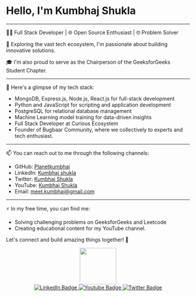 # Hello, I'm Kumbhaj Shukla
----

👨‍💻 Full Stack Developer | 🌐 Open Source Enthusiast | 🤓 Problem Solver

🌱 Exploring the vast tech ecosystem, I'm passionate about building innovative solutions.

🎓 I'm also proud to serve as the Chairperson of the GeeksforGeeks Student Chapter.

----
🚀 Here's a glimpse of my tech stack:
- MongoDB, Express.js, Node.js, React.js for full-stack development
- Python and JavaScript for scripting and application development
- PostgreSQL for relational database management
- Machine Learning model training for data-driven insights
- Full Stack Developer at Curious Ecosystem
- Founder of Bugbaar Community, where we collectively to experts and tech enthusiast.
----
📫 You can reach out to me through the following channels:
- GitHub: [Planetkumbhaj](https://github.com/thekumbhaj)
- LinkedIn: [Kumbhaj shukla](https://img.shields.io/badge/-kakbar-blue?style=flat&logo=Linkedin&logoColor=white)
- Twitter: [Kumbhaj Shukla](https://twitter.com/the_kumbhaj)
- YouTube: [Kumbhaj Shukla](https://www.youtube.com/kumbhaj)
- Email: meet.kumbhaj@gmail.com
- ---
⚡ In my free time, you can find me:
- Solving challenging problems on GeeksforGeeks and Leetcode
- Creating educational content for my YouTube channel.

Let's connect and build amazing things together! 🚀

<!---
PlanetKumbhaj/PlanetKumbhaj is a ✨ special ✨ repository because its `README.md` (this file) appears on your GitHub profile.
You can click the Preview link to take a look at your changes.
--->

<div id="header" align="center">
  <img src="https://media.giphy.com/media/M9gbBd9nbDrOTu1Mqx/giphy.gif" width="100"/>
</div>

<div id="badges">
<div align="center">
  <a href="https://www.linkedin.com/in/kumbhaj/">
    <img src="https://img.shields.io/badge/LinkedIn-blue?style=for-the-badge&logo=linkedin&logoColor=white" alt="LinkedIn Badge"/>
  </a>
  <a href="https://www.youtube.com/channel/UCLg2UIBodXfd5Ouwhj7X5bw">
    <img src="https://img.shields.io/badge/YouTube-red?style=for-the-badge&logo=youtube&logoColor=white" alt="Youtube Badge"/>
  </a>
  <a href="https://twitter.com/planetkumbhaj">
    <img src="https://img.shields.io/badge/Twitter-blue?style=for-the-badge&logo=twitter&logoColor=white" alt="Twitter Badge"/>
  </a>
  </div>
</div>
<div align="center">
  <img src="https://komarev.com/ghpvc/?username=your-github-username&style=flat-square&color=blue" alt=""/>
  




